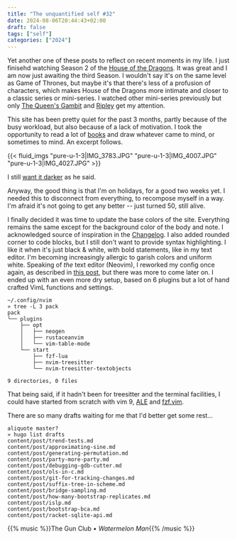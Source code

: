 ```yaml
---
title: "The unquantified self #32"
date: 2024-08-06T20:44:43+02:00
draft: false
tags: ["self"]
categories: ["2024"]
---
```


Yet another one of these posts to reflect on recent moments in my life. I just finisehd watching Season 2 of the [House of the Dragons](https://en.wikipedia.org/wiki/House_of_the_Dragon). It was great and I am now just awaiting the third Season. I wouldn't say it's on the same level as Game of Thrones, but maybe it's that there's less of a profusion of characters, which makes House of the Dragons more intimate and closer to a classic series or mini-series. I watched other mini-series previously but only [The Queen's Gambit](https://en.wikipedia.org/wiki/The_Queen%27s_Gambit_(miniseries)) and [Ripley](https://en.wikipedia.org/wiki/Ripley_(TV_series)) get my attention.

This site has been pretty quiet for the past 3 months, partly because of the busy workload, but also because of a lack of motivation. I took the opportunity to read a lot of [books](/files/books.txt) and draw whatever came to mind, or sometimes to mind. An excerpt follows.

{{< fluid_imgs "pure-u-1-3|IMG_3783.JPG"
               "pure-u-1-3|IMG_4007.JPG"
               "pure-u-1-3|IMG_4027.JPG" >}}

I still [want it darker](https://www.youtube.com/watch?v=v0nmHymgM7Y) as he said.

Anyway, the good thing is that I'm on holidays, for a good two weeks yet. I needed this to disconnect from everything, to recompose myself in a way. I'm afraid it's not going to get any better -- just turned 50, still alive.

I finally decided it was time to update the base colors of the site. Everything remains the same except for the background color of the body and note. I acknowledged source of inspiration in the [Changelog](/changelog). I also added rounded corner to code blocks, but I still don't want to provide syntax highlighting. I like it when it's just black & white, with bold statements, like in my text editor. I'm becoming increasingly allergic to garish colors and uniform white. Speaking of _the_ text editor (Neovim), I reworked my config once again, as described in [this post](/post/neovim-revamped/), but there was more to come later on. I ended up with an even more dry setup, based on 6 plugins but a lot of hand crafted VimL functions and settings.

```shell
~/.config/nvim
» tree -L 3 pack
pack
└── plugins
    ├── opt
    │   ├── neogen
    │   ├── rustaceanvim
    │   └── vim-table-mode
    └── start
        ├── fzf-lua
        ├── nvim-treesitter
        └── nvim-treesitter-textobjects

9 directories, 0 files
```

That being said, if it hadn't been for treesitter and the terminal facilities, I could have started from scratch with vim 9, [ALE](https://github.com/dense-analysis/ale) and [fzf.vim](https://github.com/junegunn/fzf.vim).

There are so many drafts waiting for me that I'd better get some rest...

```shell
aliquote master?
» hugo list drafts
content/post/trend-tests.md
content/post/approximating-sine.md
content/post/generating-permutation.md
content/post/party-more-party.md
content/post/debugging-gdb-cutter.md
content/post/ols-in-c.md
content/post/git-for-tracking-changes.md
content/post/suffix-tree-in-scheme.md
content/post/bridge-sampling.md
content/post/how-many-bootstrap-replicates.md
content/post/islp.md
content/post/bootstrap-bca.md
content/post/racket-sqlite-api.md
```

{{% music %}}The Gun Club • _Watermelon Man_{{% /music %}}
